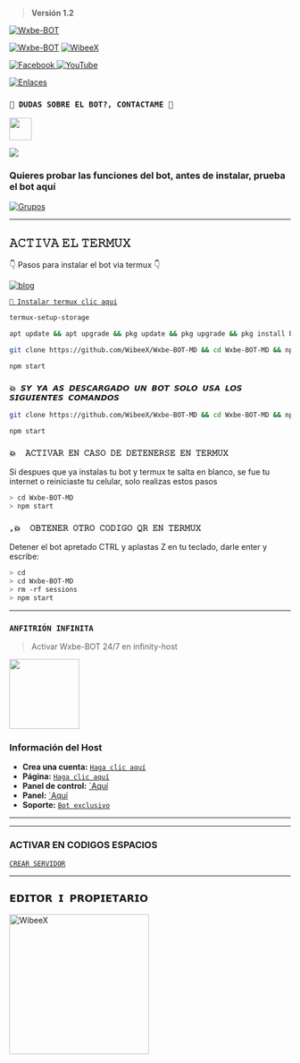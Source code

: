 > <b> Versión 1.2 </b>


<p align="centro">
<a href="#"><img title="Wxbe-BOT" src="https://avatars.githubusercontent.com/u/177297460?v=4/insignia/a-purpura?colorA=%cc33ff&colorB=%cc33ff&style=for-the-badge"></a>
</p>
<p align="centro">
<a href="#"><img title="Wxbe-BOT" src="https://img.shields.io/badge/SI%20TE%20AGRADA%20EL%20REPOSITORIO%20APOYAME%20CON%20UNA%20%E2%AD%90%20%C2%A1GRACIAS!%20-red?colorA=%23ffff00&colorB=%23ffff00&style=for-the-badge"></a>
<a href="#"><img title="WibeeX" src="https://img.shields.io/badge/COMPATIBLE CON LA VERSIÓN MULTI DISPOSITIVOS DE WHATSAPP-red?colorA=%23ffff00&colorB=%23ffff00&style=for-the-badge">
<div align="centro">
<a href="https://tinyurl.com/27hyghwa/">
<img src="https://img.shields.io/badge/Facebook-1877F2?style=for-the-badge&logo=facebook&logoColor=white" alt="Facebook">
</a>
<a href="https://www.youtube.com/@WilbertYT-zf4dx/featured">
<img src="https://img.shields.io/badge/YouTube-FF0000?style=for-the-badge&logo=youtube&logoColor=white" alt="YouTube">
</a>

[![Enlaces](https://img.shields.io/badge/Encontra_todos_los_enlaces_en_un_único_lugar-000000%7D?style=for-the-badge&logo=biolink&logoColor=white)](https://atom.bio/blogansi)
</div>
    
### `👑 DUDAS SOBRE EL BOT?, CONTACTAME 👑`
<p align="centro">
<a href="https://github.com/WibeeX/Wxbe-BOT-MD"><img src="http://readme-typing-svg.herokuapp.com?font=mono&size=14&duration=3000&color=ABF7BB¢er=verdadero&vCenter=verdadero&lines=Solo+escr%C3%ADba+si+tiene+dudas." height="40px"
</p>
    
<a href="https://wa.me/18293733257" target="blank"><img src="https://img.shields.io/badge/Creador-25D366?style=for-the-badge&logo=whatsapp&logoColor=white" /></a>

### Quieres probar las funciones del bot, antes de instalar, prueba el bot aquí

[![Grupos](https://img.shields.io/badge/Grupos-25D366?style=for-the-badge&logo=whatsapp&logoColor=white)](https://chat.whatsapp.com/CPGKvG1sV3v4wOwF6c1UiD)

------------------


## 𝙰𝙲𝚃𝙸𝚅𝙰 𝙴𝙻 𝚃𝙴𝚁𝙼𝚄𝚇
👇 Pasos para instalar el bot via termux 👇

[![blog](https://img.shields.io/badge/Video-Tutorial-FF0000?style=for-the-badge&logo=youtube&logoColor=white)
](https://www.youtube.com/@EliasarYT)

[`💫 Instalar termux clic aqui`](https://www.mediafire.com/file/3hsvi3xkpq3a64o/termux_118.apk/file)

```bash
termux-setup-storage
```

```bash
apt update && apt upgrade && pkg update && pkg upgrade && pkg install bash && pkg install libwebp && pkg install git -y && pkg install nodejs -y && pkg install ffmpeg -y && pkg install wget && pkg install imagemagick -y && pkg install yarn
```
```bash
git clone https://github.com/WibeeX/Wxbe-BOT-MD && cd Wxbe-BOT-MD && npm install
```
```bash
npm start
```

### `💥 𝙎𝙔 𝙔𝘼 𝘼𝙎 𝘿𝙀𝙎𝘾𝘼𝙍𝙂𝘼𝘿𝙊 𝙐𝙉 𝘽𝙊𝙏 𝙎𝙊𝙇𝙊 𝙐𝙎𝘼 𝙇𝙊𝙎 𝙎𝙄𝙂𝙐𝙄𝙀𝙉𝙏𝙀𝙎 𝘾𝙊𝙈𝘼𝙉𝘿𝙊𝙎`

```bash
git clone https://github.com/WibeeX/Wxbe-BOT-MD && cd Wxbe-BOT-MD && npm install
```
```bash
npm start
```

### `💥  𝙰𝙲𝚃𝙸𝚅𝙰𝚁 𝙴𝙽 𝙲𝙰𝚂𝙾 𝙳𝙴 𝙳𝙴𝚃𝙴𝙽𝙴𝚁𝚂𝙴 𝙴𝙽 𝚃𝙴𝚁𝙼𝚄𝚇`
Si despues que ya instalas tu bot y termux te salta en blanco, se fue tu internet o reiniciaste tu celular, solo realizas estos pasos
```bash
> cd Wxbe-BOT-MD
> npm start
```
### `,💥  𝙾𝙱𝚃𝙴𝙽𝙴𝚁 𝙾𝚃𝚁𝙾 𝙲𝙾𝙳𝙸𝙶𝙾 𝚀𝚁 𝙴𝙽 𝚃𝙴𝚁𝙼𝚄𝚇`
Detener el bot apretado CTRL y aplastas Z en tu teclado, darle enter y escribe:

```bash
> cd 
> cd Wxbe-BOT-MD
> rm -rf sessions
> npm start
```

------------------

### `ANFITRIÓN INFINITA`
> Activar Wxbe-BOT 24/7 en infinity-host

<a href="https://dash.infinitywa-host.com"><img src="https://telegra.ph/file/6b2ec24ae37f6c118b762.jpg" height="125px"></a>
### Información del Host

- **Crea una cuenta:** [`Haga clic aquí`](https://dash.infinitywa-host.com/register?ref=TSArjgj3)
- **Página:** [`Haga clic aquí`](https://infinitywa-host.com/)
- **Panel de control:** [`Aquí](https://dash.infinitywa-host.com)
- **Panel:** [`Aquí](https://panel.infinitywa-host.com)
- **Soporte:** [`Bot exclusivo`](https://wa.me/message/FETBF7YBO37CG1)

------------------  


------------------
### ACTIVAR EN CODIGOS ESPACIOS

[`CREAR SERVIDOR`](https://github.com/codespaces/new?skip_quickstart=true&machine=standardLinux32gb&repo=836499897&ref=main&geo=UsEast)

------------------

## `𝗘𝗗𝗜𝗧𝗢𝗥 𝗜 𝗣𝗥𝗢𝗣𝗜𝗘𝗧𝗔𝗥𝗜𝗢`

<a href="https://github.com/WibeeX"><img src="https://avatars.githubusercontent.com/u/177297460?v=4" width="250" height="250" alt="WibeeX"/></a>

